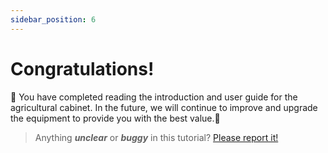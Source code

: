 ```yaml
---
sidebar_position: 6
---
```


# Congratulations!


:confetti_ball: You have completed reading the introduction and user guide for the agricultural cabinet. In the future, we will continue to improve and upgrade the equipment to provide you with the best value.:confetti_ball: 

>Anything ***unclear*** or ***buggy*** in this tutorial? [Please report it!](https://www.facebook.com/groups/aclabhcmut?locale=vi_VN)

